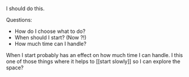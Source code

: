 I should do this.

Questions:
- How do I choose what to do?
- When should I start? (Now ?!)
- How much time can I handle?

When I start probably has an effect on how much time I can handle.
I this one of those things where it helps to [[start slowly]] so I can explore the space?

